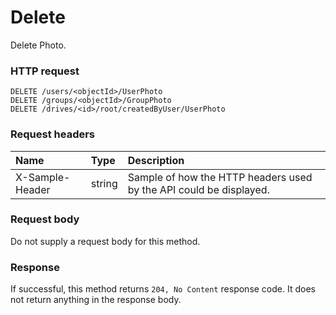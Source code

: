# Delete

Delete Photo.
### HTTP request
```http
DELETE /users/<objectId>/UserPhoto
DELETE /groups/<objectId>/GroupPhoto
DELETE /drives/<id>/root/createdByUser/UserPhoto

```
### Request headers
| Name       | Type | Description|
|:---------------|:--------|:----------|
| X-Sample-Header  | string  | Sample of how the HTTP headers used by the API could be displayed.|

### Request body
Do not supply a request body for this method.


### Response
If successful, this method returns `204, No Content` response code. It does not return anything in the response body.


<!-- uuid: 9c19f5a5-ce19-46da-b1f4-e8a7ffc58483
2015-10-09 16:05:02 UTC -->